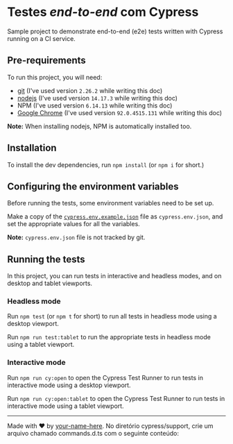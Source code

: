 # Testes _end-to-end_ com Cypress

Sample project to demonstrate end-to-end (e2e) tests written with Cypress running on a CI service.

## Pre-requirements

To run this project, you will need:

- [git](https://git-scm.com/downloads) (I've used version `2.26.2` while writing this doc)
- [nodejs](https://nodejs.org/en/) (I've used version `14.17.3` while writing this doc)
- NPM (I've used version `6.14.13` while writing this doc)
- [Google Chrome](https://www.google.com/intl/en_us/chrome/) (I've used version `92.0.4515.131` while writing this doc)

**Note:** When installing nodejs, NPM is automatically installed too.

## Installation

To install the dev dependencies, run `npm install` (or `npm i` for short.)

## Configuring the environment variables

Before running the tests, some environment variables need to be set up.

Make a copy of the [`cypress.env.example.json`](./cypress.env.example.json) file as `cypress.env.json`, and set the appropriate values for all the variables.

**Note:** `cypress.env.json` file is not tracked by git.

## Running the tests

In this project, you can run tests in interactive and headless modes, and on desktop and tablet viewports.

### Headless mode

Run `npm test` (or `npm t` for short) to run all tests in headless mode using a desktop viewport.

Run `npm run test:tablet` to run the appropriate tests in headless mode using a tablet viewport.

### Interactive mode

Run `npm run cy:open` to open the Cypress Test Runner to run tests in interactive mode using a desktop viewport.

Run `npm run cy:open:tablet` to open the Cypress Test Runner to run tests in interactive mode using a tablet viewport.

___

Made with ❤️ by [your-name-here](https://your-web-site-or-github-profile-here).
No diretório cypress/support, crie um arquivo chamado commands.d.ts com o seguinte conteúdo: